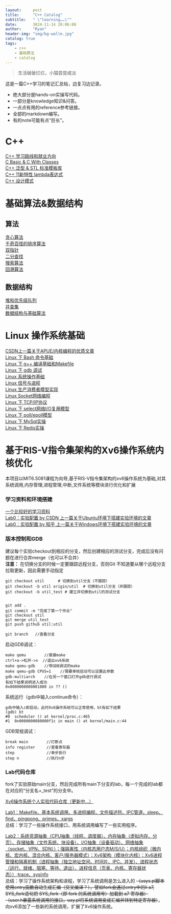 ```yaml
---
layout:     post
title:      "C++ Catalog"
subtitle:   " \"learning……\""
date:       3024-11-14 20:06:00
author:     "Ryan"
header-img: "img/bg-walle.jpg"
catalog: true
tags:
    - c++
    - 基础算法
    - catalog
---
```


> 生活破破烂烂，小猫尝尝咸淡

这是一篇C++学习的笔记汇总帖，边复习边记录。  
* 绝大部分是hands-on实操写代码。
* 一部分是knowledge知识&问答。
* 一点点有用的reference参考链接。
* 全部的markdown编写。
* 有的note可能有点“巨长”。


# C++  
[C++ 学习路线和就业方向](https://ryanaqu.github.io/2024/11/15/cpp-careerdirection/)  
[C Basic & C With Classes](https://ryanaqu.github.io/2024/12/01/cpp-basic-class/)  
[C++ 泛型 & STL 标准模板库](https://ryanaqu.github.io/2024/12/13/cpp-generic-stl/)  
[C++ 11新特性 lambda表达式](https://ryanaqu.github.io/2025/02/01/cpp-lambda/)  
[C++ 设计模式](https://ryanaqu.github.io/2025/02/20/cpp-designpattern/)  

# 基础算法&数据结构  
## 算法  
[贪心算法](https://ryanaqu.github.io/2025/01/05/cpp-algorithm-greedy/)  
[千奇百怪的排序算法](https://ryanaqu.github.io/2025/01/05/cpp-algorithm-sort/)  
[双指针](https://ryanaqu.github.io/2025/01/05/cpp-algorithm-twopointers/)  
[二分查找](https://ryanaqu.github.io/2025/01/06/cpp-algorithm-binarysearch/)  
[搜索算法](https://ryanaqu.github.io/2025/01/06/cpp-algorithm-search/)  
[回溯算法](https://ryanaqu.github.io/2025/01/07/cpp-algorithm-backtrack/)  

## 数据结构  
[堆和优先级队列](https://ryanaqu.github.io/2025/02/22/cpp-datastruct-heap/)  
[并查集](https://ryanaqu.github.io/2025/02/22/cpp-datastruct-unionfind/)  
[数据结构与基础算法](https://ryanaqu.github.io/2025/01/05/cpp-algorithm-datastructure/)  

# Linux 操作系统基础  
[CSDN上一篇关于APUE/内核编程的优质文章](https://blog.csdn.net/weixin_36750623/article/details/127408987)  
[Linux 下 Bash 命令基础](https://ryanaqu.github.io/2024/12/15/cpp-linux/)  
[Linux 下 g++ 编译基础和Makefile](https://ryanaqu.github.io/2025/01/02/cpp-compile/)  
[Linux 下 gdb 调试](https://ryanaqu.github.io/2025/01/10/cpp-gdb/)  
[Linux 系统操作基础](https://ryanaqu.github.io/2025/01/10/cpp-linux-operate/)  
[Linux 信号与进程](https://ryanaqu.github.io/2025/01/11/cpp-linux-signalprocess/)  
[Linux 生产消费者模型实现](https://ryanaqu.github.io/2025/01/12/cpp-linux-pcmodel/)  
[Linux Socket网络编程](https://ryanaqu.github.io/2025/01/20/cpp-linux-socket/)  
[Linux 下 TCP/IP协议](https://ryanaqu.github.io/2025/01/23/cpp-linux-netioreuse/)  
[Linux 下 select网络I/O复用模型](https://ryanaqu.github.io/2025/01/23/cpp-linux-netioreuse1/)  
[Linux 下 poll/epoll模型](https://ryanaqu.github.io/2025/01/23/cpp-linux-netioreuse2/)  
[Linux 下 MySql实操](https://ryanaqu.github.io/2025/02/17/cpp-mysql/)  
[Linux 下 Redis实操](https://ryanaqu.github.io/2025/02/18/cpp-redis/)  


# 基于RIS-V指令集架构的Xv6操作系统内核优化  
本项目以MIT6.S081课程为向导,基于RIS-V指令集架构的xv6操作系统为基础,对其系统调用,内存管理,进程管理,中断,文件系统等模块进行优化和扩展  

### 学习资料和环境搭建  
[一个比较好的学习资料](https://xv6.dgs.zone/)  
[Lab0：实验配置 by CSDN 上一篇关于Ubuntu环境下搭建实验环境的文章](https://blog.csdn.net/LostUnravel/article/details/120397168)  
[Lab0：实验配置 by 知乎 上一篇关于Windows环境下搭建实验环境的文章](https://zhuanlan.zhihu.com/p/449687883)  

### 版本控制和GDB
建议每个实验checkout到相应的分支，然后创建相应的测试分支，完成后没有问题在进行合并merge（也可以不合并）  
**注意：** 在切换分支的时候一定要跟踪远程分支，否则Git 不知道要从哪个远程分支拉取更新，因此需要手动指定  
````
git checkout util      # 切换到util分支（不跟踪）
git checkout -b util origin/util  # 切换到util分支（并跟踪）
git checkout -b util_test # 建立并切换到util的测试分支


git add .
git commit -m "完成了第一个作业"
git checkout util
git merge util_test
git push github util:util

git branch   //查看分支
````

启动GDB调试：  
````
make qemu        //直接make
ctrl+a->松开->x  //退出xv6系统
make qemu-gdb    //带GDB调试的make
make qemu-gdb CPUS=1    //需要单核启动可以设置此参数
gdb-multiarch    //在另一个窗口打开gdb进行调试
有如下结果说明进入成功
0x0000000000001000 in ?? ()
````

系统运行（gdb中输入continue命令）：  
````
gdb中输入c即启动，此时Xv6操作系统可以正常使用，bt有如下结果
(gdb) bt
#0  scheduler () at kernel/proc.c:465
#1  0x0000000080000f1c in main () at kernel/main.c:44
````

GDB常规调试：
````
break main        //打断点
info register     //查看寄存器
step              //单步执行
step n            //执行n步
````

### Lab代码仓库  
fork了实验原始main分支，然后完成所有main下分支的lab，每一个完成的lab都在对应的“分支名+_test”的分支中。   

[Xv6操作系统个人实验代码仓库（更新中...）](https://github.com/RyanAqu/MIT6.S081-2020-labs)  

[Lab1：Makefile、基本系统调用、多进程编程、文件描述符、IPC管道、sleep、find、pingpong、primes、xargs](https://github.com/RyanAqu/MIT6.S081-2020-labs/tree/util_test)  
总结：学习了一些操作系统接口，用系统调用编写了一些实用程序。  

[Lab2：系统资源抽象（CPU抽象（线程、调度器）、内存抽象（虚拟内存、分页）、存储抽象（文件系统、块设备）、I/O抽象（设备驱动）、网络抽象（socket、VPN、SDN））；强隔离性（内核态用户态M/S/U）；内核组织（微内核、宏内核、混合内核、客户/服务器模式）；Xv6架构（模块化内核）；Xv6进程管理和隔离机制（进程抽象（独立地址空间、时间片、IPC、并发）、进程状态（运行、就绪、阻塞、等待、退出）、进程信息（页表、内核、寄存器状态））;trace、sysinfo]()  
总结：学习了操作系统架构和进程，学习了系统调用是怎么进入的 ~~（usys.pl脚本使用entry函数自动生成汇编（交叉编译？），譬如fork会通过entry中的li a7, SYS_fork语句把 SYS_fork（即 fork 的系统调用号）加载到 a7 寄存器）~~ ~~（user.h暴露系统调用的接口，usy.pl将系统调用变成汇编并转到特定寄存器）~~，向xv6添加了一些新的系统调用，扩展了Xv6操作系统。  







